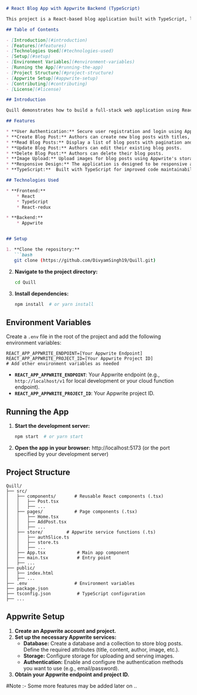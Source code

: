 ```markdown
# React Blog App with Appwrite Backend (TypeScript)

This project is a React-based blog application built with TypeScript, leveraging Appwrite for its backend functionalities, including user authentication, database management, and storage. It provides a platform for creating, reading, updating, and deleting blog posts.

## Table of Contents

- [Introduction](#introduction)
- [Features](#features)
- [Technologies Used](#technologies-used)
- [Setup](#setup)
- [Environment Variables](#environment-variables)
- [Running the App](#running-the-app)
- [Project Structure](#project-structure)
- [Appwrite Setup](#appwrite-setup)
- [Contributing](#contributing)
- [License](#license)

## Introduction

Quill demonstrates how to build a full-stack web application using React with TypeScript for type safety and Appwrite as a backend-as-a-service (BaaS). Appwrite simplifies backend development by providing pre-built services for authentication, database, storage, functions, and more. This project focuses on showcasing core blog functionalities, including creating, reading, updating, and deleting posts, along with user authentication.

## Features

* **User Authentication:** Secure user registration and login using Appwrite's authentication service.
* **Create Blog Post:** Authors can create new blog posts with titles, content, and optional images.
* **Read Blog Posts:** Display a list of blog posts with pagination and individual post details.
* **Update Blog Post:** Authors can edit their existing blog posts.
* **Delete Blog Post:** Authors can delete their blog posts.
* **Image Upload:** Upload images for blog posts using Appwrite's storage service.
* **Responsive Design:** The application is designed to be responsive across different screen sizes.
* **TypeScript:**  Built with TypeScript for improved code maintainability and type safety.

## Technologies Used

* **Frontend:**
    * React
    * TypeScript
    * React-redux

* **Backend:**
    * Appwrite


## Setup

1. **Clone the repository:**
   ```bash
   git clone (https://github.com/DivyamSingh19/Quill.git)
   ```

2. **Navigate to the project directory:**
   ```bash
   cd Quill
   ```

3. **Install dependencies:**
   ```bash
   npm install  # or yarn install
   ```

## Environment Variables

Create a `.env` file in the root of the project and add the following environment variables:

```
REACT_APP_APPWRITE_ENDPOINT=[Your Appwrite Endpoint]
REACT_APP_APPWRITE_PROJECT_ID=[Your Appwrite Project ID]
# Add other environment variables as needed
```

* **`REACT_APP_APPWRITE_ENDPOINT`**: Your Appwrite endpoint (e.g., `http://localhost/v1` for local development or your cloud function endpoint).
* **`REACT_APP_APPWRITE_PROJECT_ID`**: Your Appwrite project ID.

## Running the App

1. **Start the development server:**
   ```bash
   npm start  # or yarn start
   ```

2. **Open the app in your browser:**
   http://localhost:5173 (or the port specified by your development server)

## Project Structure

```
Quill/
├── src/
│   ├── components/       # Reusable React components (.tsx)
│   │   ├── Post.tsx
│   │   ├── ...
│   ├── pages/            # Page components (.tsx)
│   │   ├── Home.tsx
│   │   ├── AddPost.tsx
│   │   ├── ...
│   ├── store/         # Appwrite service functions (.ts)
│   │   ├── authSlice.ts
│   │   ├── store.ts
│   │   ├── ...
│   ├── App.tsx            # Main app component
│   ├── main.tsx           # Entry point
│   ├── ...
├── public/
│   ├── index.html
│   ├── ...
├── .env                  # Environment variables
├── package.json
├── tsconfig.json          # TypeScript configuration
├── ...
```

## Appwrite Setup

1. **Create an Appwrite account and project.**
2. **Set up the necessary Appwrite services:**
    * **Database:** Create a database and a collection to store blog posts. Define the required attributes (title, content, author, image, etc.).
    * **Storage:** Configure storage for uploading and serving images.
    * **Authentication:** Enable and configure the authentication methods you want to use (e.g., email/password).
3. **Obtain your Appwrite endpoint and project ID.**


#Note :- Some more features may be added later on .. 
